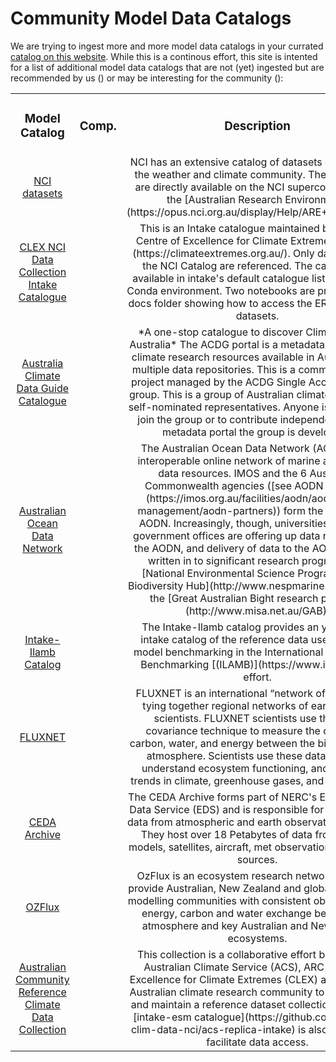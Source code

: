 # Community Model Data Catalogs

We are trying to ingest more and more model data catalogs in your currated [catalog on this website](../model_evaluation/model_evaluation_model_catalogs/model_evaluation_search_models.md). While this is a continous effort, this site is intented for a list of additional model data catalogs that are not (yet) ingested but are recommended by us () or may be interesting for the community ():

<table class="center">
<tr>
<td width="25%">
    <div align='center' width="100%">
    <h3>Model Catalog</h3>
    </div>
</td>
<td width="10%">
    <div align='center' width="100%" >
    <h3>Comp.</h3>
    </div>
</td>
<td width="60%">
    <div align='center' width="100%" >
    <h3>Description</h3>
    </div>
</td>
</tr>


<tr>
<td width="25%">
    <div align='center' width="100%">
    <a href="https://geonetwork.nci.org.au/geonetwork/srv/eng/catalog.search#/home">NCI datasets</a> 
    </div>
</td>
<td width="10%">
    <div align='center' width="100%" >
        <!-- <img align="center" width="60%" src="../../assets/component-logos/ACCESS icon LAND SURFACE (Title).png" /> -->
    </div>
</td>
<td width="64%">
    <div align='center' width="100%" >
        <!-- <a href="#"> -->
        NCI has an extensive catalog of datasets of interest to the weather and climate community. These datasets are directly available on the NCI supercomputer and the [Australian Research Environment](https://opus.nci.org.au/display/Help/ARE+User+Guide)
        <!-- </a> -->
    </div>
</td>
</tr>

<tr>
<td width="25%">
    <div align='center' width="100%">
    <a href="https://github.com/coecms/nci-intake-catalogue">CLEX NCI Data Collection Intake Catalogue</a> 
    </div>
</td>
<td width="10%">
    <div align='center' width="100%" >
        <!-- <img align="center" width="60%" src="../../assets/component-logos/ACCESS icon LAND SURFACE (Title).png" /> -->
    </div>
</td>
<td width="64%">
    <div align='center' width="100%" >
        <!-- <a href="#"> -->
        This is an Intake catalogue maintained by the ARC Centre of Excellence for Climate Extremes [(CLEX)](https://climateextremes.org.au/).
        Only datasets from the NCI Catalog are referenced.
        The catalogue is available in intake's default catalogue list in the CLEX Conda environment.
        Two notebooks are provided in the docs folder showing how to access the ERA5 and CIP6 datasets.
        <!-- </a> -->
    </div>
</td>
</tr>

<tr>
<td width="25%">
    <div align='center' width="100%">
    <a href="https://oneclimate.dmponline.cloud.edu.au/">Australia Climate Data Guide Catalogue</a> 
    </div>
</td>
<td width="10%">
    <div align='center' width="100%" >
        <!-- <img align="center" width="60%" src="../../assets/component-logos/ACCESS icon LAND SURFACE (Title).png" /> -->
    </div>
</td>
<td width="64%">
    <div align='center' width="100%" >
        <!-- <a href="#"> -->
        *A one-stop catalogue to discover Climate Data in Australia*
        The ACDG portal is a metadata portal listing climate research resources available in Australia from multiple data repositories.
        This is a community based project managed by the ACDG Single Access working group. This is a group of Australian climate community self-nominated representatives. Anyone is welcome to join the group or to contribute independently to the metadata portal the group is developing.
        <!-- </a> -->
    </div>
</td>
</tr>


<tr>
<td width="25%">
    <div align='center' width="100%">
    <a href="https://imos.org.au/facilities/aodn">Australian Ocean Data Network</a> 
    </div>
</td>
<td width="10%">
    <div align='center' width="100%" >
        <!-- <img align="center" width="60%" src="../../assets/component-logos/ACCESS icon LAND SURFACE (Title).png" /> -->
    </div>
</td>
<td width="64%">
    <div align='center' width="100%" >
        <!-- <a href="#"> -->
        The Australian Ocean Data Network (AODN) is an interoperable online network of marine and climate data resources.  IMOS and the 6 Australian Commonwealth agencies ([see AODN Partners](https://imos.org.au/facilities/aodn/aodn-data-management/aodn-partners)) form the core of the AODN. Increasingly, though, universities and State government offices are offering up data resources to the AODN, and delivery of data to the AODN is being written in to significant research programs e.g. [National Environmental Science Program Marine Biodiversity Hub](http://www.nespmarine.edu.au/) and the [Great Australian Bight research program](http://www.misa.net.au/GAB).
        <!-- </a> -->
    </div>
</td>
</tr>


<tr>
<td width="25%">
    <div align='center' width="100%">
    <a href="https://github.com/nocollier/intake-ilamb">Intake-Ilamb Catalog</a> 
    </div>
</td>
<td width="10%">
    <div align='center' width="100%" >
        <!-- <img align="center" width="60%" src="../../assets/component-logos/ACCESS icon LAND SURFACE (Title).png" /> -->
    </div>
</td>
<td width="64%">
    <div align='center' width="100%" >
        <!-- <a href="#"> -->
        The Intake-Ilamb catalog provides an yaml-style intake catalog of the reference data used for ESM model benchmarking in the International Land Model Benchmarking [(ILAMB)](https://www.ilamb.org/) effort.
        <!-- </a> -->
    </div>
</td>
</tr>

<tr>
<td width="25%">
    <div align='center' width="100%">
    <a href="https://fluxnet.org/">FLUXNET</a> 
    </div>
</td>
<td width="10%">
    <div align='center' width="100%" >
        <!-- <img align="center" width="60%" src="../../assets/component-logos/ACCESS icon LAND SURFACE (Title).png" /> -->
    </div>
</td>
<td width="64%">
    <div align='center' width="100%" >
        <!-- <a href="#"> -->
        FLUXNET is an international “network of networks,” tying together regional networks of earth system scientists. FLUXNET scientists use the eddy covariance technique to measure the cycling of carbon, water, and energy between the biosphere and atmosphere. Scientists use these data to better understand ecosystem functioning, and to detect trends in climate, greenhouse gases, and air pollution.
        <!-- </a> -->
    </div>
</td>
</tr>
<tr>
<td width="25%">
    <div align='center' width="100%">
    <a href="https://archive.ceda.ac.uk/">CEDA Archive</a> 
    </div>
</td>
<td width="10%">
    <div align='center' width="100%" >
        <!-- <img align="center" width="60%" src="../../assets/component-logos/ACCESS icon LAND SURFACE (Title).png" /> -->
    </div>
</td>
<td width="64%">
    <div align='center' width="100%" >
        <!-- <a href="#"> -->
        The CEDA Archive forms part of NERC's Environmental Data Service (EDS) and is responsible for looking after data from atmospheric and earth observation research. They host over 18 Petabytes of data from climate models, satellites, aircraft, met observations, and other sources.
        <!-- </a> -->
    </div>
</td>
</tr>
<tr>
<td width="25%">
    <div align='center' width="100%">
    <a href="https://www.ozflux.org.au">OZFlux</a> 
    </div>
</td>
<td width="10%">
    <div align='center' width="100%" >
        <!-- <img align="center" width="60%" src="../../assets/component-logos/ACCESS icon LAND SURFACE (Title).png" /> -->
    </div>
</td>
<td width="64%">
    <div align='center' width="100%" >
        <!-- <a href="#"> -->
        OzFlux is an ecosystem research network set up to provide Australian, New Zealand and global ecosystem modelling communities with consistent observations of energy, carbon and water exchange between the atmosphere and key Australian and New Zealand ecosystems.
        <!-- </a> -->
    </div>
</td>
</tr>
<tr>
<td width="25%">
    <div align='center' width="100%">
    <a href="https://aus-ref-clim-data-nci.github.io/aus-ref-clim-data-nci/intro.html">Australian Community Reference Climate Data Collection</a> 
    </div>
</td>
<td width="10%">
    <div align='center' width="100%" >
        <!-- <img align="center" width="60%" src="../../assets/component-logos/ACCESS icon LAND SURFACE (Title).png" /> -->
    </div>
</td>
<td width="64%">
    <div align='center' width="100%" >
        <!-- <a href="#"> -->
        This collection is a collaborative effort between the Australian Climate Service (ACS), ARC Centre of Excellence for Climate Extremes (CLEX) and the wider Australian climate research community to re-establish and maintain a reference dataset collection at NCI.
        An [intake-esm catalogue](https://github.com/aus-ref-clim-data-nci/acs-replica-intake) is also available to facilitate data access.
        <!-- </a> -->
    </div>
</td>
</tr>


<table/>